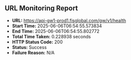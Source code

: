 ## URL Monitoring Report

- **URL:** https://api-gw1-prod1.fisglobal.com/gw/v1/health
- **Start Time:** 2025-06-06T06:54:55.573834
- **End Time:** 2025-06-06T06:54:55.802772
- **Total Time Taken:** 0.228938 seconds
- **HTTP Status Code:** 200
- **Status:** Success
- **Failure Reason:** N/A
